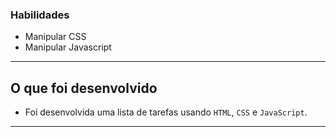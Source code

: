### Habilidades

- Manipular CSS
- Manipular Javascript

--- 

## O que foi desenvolvido

- Foi desenvolvida uma lista de tarefas usando `HTML`, `CSS` e `JavaScript`.
---
